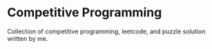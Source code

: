 # Competitive Programming

Collection of competitive programming, leetcode, and puzzle solution written by me.
